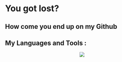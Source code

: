 # You got lost? 

## How come you end up on my Github 


## My Languages and Tools :

<div align="center">
  <img src="https://skillicons.dev/icons?i=html,css,js,php,laravel,figma,wordpress,github">
</div>
